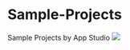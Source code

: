 Sample-Projects
===============

Sample Projects by App Studio
![](https://raw.github.com/smartface/Sample-Projects/master/WebView/WebView-ss.png)
